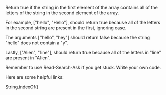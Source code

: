 Return true if the string in the first element of the array contains all of the
letters of the string in the second element of the array.

For example, ["hello", "Hello"], should return true because all of the letters
in the second string are present in the first, ignoring case.

The arguments ["hello", "hey"] should return false because the string "hello"
does not contain a "y".

Lastly, ["Alien", "line"], should return true because all of the letters in
"line" are present in "Alien".

Remember to use Read-Search-Ask if you get stuck. Write your own code.

Here are some helpful links:

String.indexOf()
